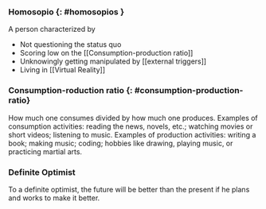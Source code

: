 ### Homosopio {: #homosopios }
A person characterized by
- Not questioning the status quo
- Scoring low on the [[Consumption-production ratio]]
- Unknowingly getting manipulated by [[external triggers]]
- Living in [[Virtual Reality]]
### Consumption-roduction ratio {: #consumption-production-ratio}
How much one consumes divided by how much one produces.
Examples of consumption activities: reading the news, novels, etc.; watching movies or short videos; listening to music.
Examples of production activities: writing a book; making music; coding; hobbies like drawing, playing music, or practicing martial arts.
### Definite Optimist
To a definite optimist, the future will be better than the present if he plans and works to make it better.
